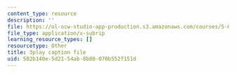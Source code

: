 ```yaml
---
content_type: resource
description: ''
file: https://ol-ocw-studio-app-production.s3.amazonaws.com/courses/5-61-physical-chemistry-fall-2017/502b140e5d2154ab8b80070b552f151d_XxRjzphItU0.vtt
file_type: application/x-subrip
learning_resource_types: []
resourcetype: Other
title: 3play caption file
uid: 502b140e-5d21-54ab-8b80-070b552f151d
---
```

